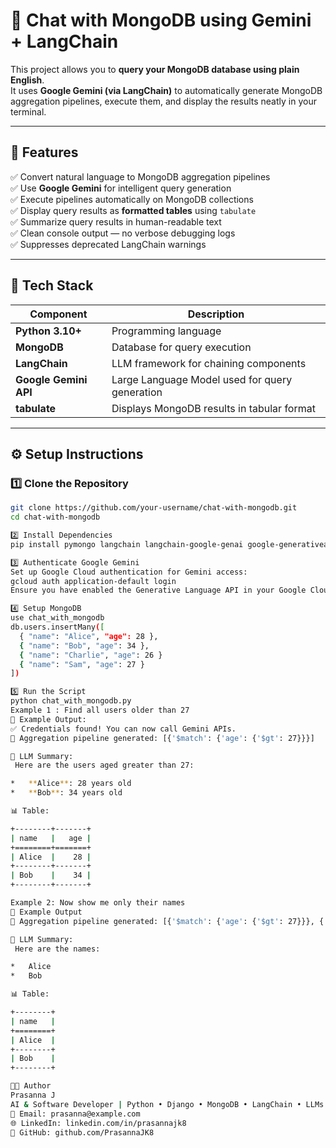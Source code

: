 # 🧠 Chat with MongoDB using Gemini + LangChain

This project allows you to **query your MongoDB database using plain English**.  
It uses **Google Gemini (via LangChain)** to automatically generate MongoDB aggregation pipelines, execute them, and display the results neatly in your terminal.

---

## 🚀 Features

✅ Convert natural language to MongoDB aggregation pipelines  
✅ Use **Google Gemini** for intelligent query generation  
✅ Execute pipelines automatically on MongoDB collections  
✅ Display query results as **formatted tables** using `tabulate`  
✅ Summarize query results in human-readable text  
✅ Clean console output — no verbose debugging logs  
✅ Suppresses deprecated LangChain warnings  

---

## 🧩 Tech Stack

| Component | Description |
|------------|-------------|
| **Python 3.10+** | Programming language |
| **MongoDB** | Database for query execution |
| **LangChain** | LLM framework for chaining components |
| **Google Gemini API** | Large Language Model used for query generation |
| **tabulate** | Displays MongoDB results in tabular format |

---

## ⚙️ Setup Instructions

### 1️⃣ Clone the Repository

```bash
git clone https://github.com/your-username/chat-with-mongodb.git
cd chat-with-mongodb

2️⃣ Install Dependencies
pip install pymongo langchain langchain-google-genai google-generativeai tabulate

3️⃣ Authenticate Google Gemini
Set up Google Cloud authentication for Gemini access:
gcloud auth application-default login
Ensure you have enabled the Generative Language API in your Google Cloud project.

4️⃣ Setup MongoDB
use chat_with_mongodb
db.users.insertMany([
  { "name": "Alice", "age": 28 },
  { "name": "Bob", "age": 34 },
  { "name": "Charlie", "age": 26 }
  { "name": "Sam", "age": 27 }
])

5️⃣ Run the Script
python chat_with_mongodb.py
Example 1 : Find all users older than 27
🧾 Example Output:
✅ Credentials found! You can now call Gemini APIs.
🧠 Aggregation pipeline generated: [{'$match': {'age': {'$gt': 27}}}]

💬 LLM Summary:
 Here are the users aged greater than 27:

*   **Alice**: 28 years old
*   **Bob**: 34 years old

📊 Table:

+--------+-------+
| name   |   age |
+========+=======+
| Alice  |    28 |
+--------+-------+
| Bob    |    34 |
+--------+-------+

Example 2: Now show me only their names
🧾 Example Output
🧠 Aggregation pipeline generated: [{'$match': {'age': {'$gt': 27}}}, {'$project': {'name': 1, '_id': 0}}]

💬 LLM Summary:
 Here are the names:

*   Alice
*   Bob

📊 Table:

+--------+
| name   |
+========+
| Alice  |
+--------+
| Bob    |
+--------+

👨‍💻 Author
Prasanna J
AI & Software Developer | Python • Django • MongoDB • LangChain • LLMs
📧 Email: prasanna@example.com
🌐 LinkedIn: linkedin.com/in/prasannajk8
💼 GitHub: github.com/PrasannaJK8
